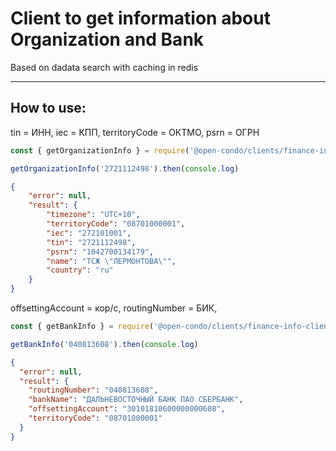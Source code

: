 Client to get information about Organization and Bank
==

Based on dadata search with caching in redis

***

## How to use:
tin = ИНН,
iec = КПП,
territoryCode = ОКТМО,
psrn = ОГРН

```js
const { getOrganizationInfo } = require('@open-condo/clients/finance-info-client')

getOrganizationInfo('2721112498').then(console.log)
```

```json
{
    "error": null,
    "result": {
        "timezone": "UTC+10",
        "territoryCode": "08701000001",
        "iec": "272101001",
        "tin": "2721112498",
        "psrn": "1042700134179",
        "name": "ТСЖ \"ЛЕРМОНТОВА\"",
        "country": "ru"
    }
}


```
offsettingAccount = кор/с, routingNumber = БИК,
```js
const { getBankInfo } = require('@open-condo/clients/finance-info-client')

getBankInfo('040813608').then(console.log)
```
```json
{
  "error": null,
  "result": {
    "routingNumber": "040813608",
    "bankName": "ДАЛЬНЕВОСТОЧНЫЙ БАНК ПАО СБЕРБАНК",
    "offsettingAccount": "30101810600000000608",
    "territoryCode": "08701000001"
  }
}

```